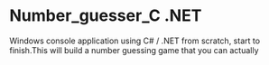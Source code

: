 # Number_guesser_C .NET

Windows console application using C# / .NET from scratch, start to finish.This will build a number guessing game that you can actually 
